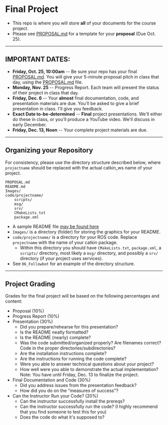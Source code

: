 # Final Project

- This repo is where you will store **all** of your documents for the course project.
- Please see [PROPOSAL.md](PROPOSAL.md) for a template for your **proposal** (Due Oct. 25).

--- 

## IMPORTANT DATES:
- **Friday, Oct. 25, 10:00am** -- Be sure your repo has your final [PROPOSAL.md](PROPOSAL.md).  You will give your 5-minute proposal pitch in class that day, using the [PROPOSAL.md](PROPOSAL.md) file.
- **Monday, Nov. 25** -- Progress Report.  Each team will present the status of their project in class that day.
- **Friday, Dec. 6** -- Your **almost** final documentation, code, and presentation materials are due.  You'll be asked to give a brief presentation in class.  I'll give you feedback.
- **Exact Date to-be-determined** -- **Final** project presentations.  We'll either do these in class, or you'll produce a YouTube video.  We'll discuss in early December.
- **Friday, Dec. 13, Noon** -- Your complete project materials are due.


---

## Organizing your Repository
For consistency, please use the directory structure described below, where `projectname` should be replaced with the actual catkin_ws name of your project.
	
```
PROPOSAL.md
README.md
Images/	
code/projectname/	
	scripts/
	msg/
	srv/
	CMakeLists.txt
	package.xml
```		

- A sample README file [may be found here](README_template.md)
- `Images/` is a directory (folder) for storing the graphics for your README.
- `code/projectname/` is a directory for your ROS code.  Replace `projectname` with the name of your catkin package.
	- Within this directory you should have `CMakeLists.txt`, `package.xml`, a `scripts/` directory, most likely a `msg/` directory, and possibly a `srv/` directory (if your project uses services).  
- See `06_Followbot` for an example of the directory structure.


---

## Project Grading

Grades for the final project will be based on the following percentages and content:

- Proposal (10%)
- Progress Report (10%)
- Presentation (30%)
	- Did you prepare/rehearse for this presentation?
	- Is the README neatly formatted?
	- Is the README (nearly) complete?
	- Was the code submitted/organized properly?  Are filenames correct?  Code in the proper directories/subdirectories?
	- Are the installation instructions complete?
	- Are the instructions for running the code complete?
	- Were you able to answer technical questions about your project?
	- How well were you able to demonstrate the actual implementation?  Note: You have until Friday, Dec. 13 to finalize the project.
- Final Documentation and Code (30%)
	- Did you address issues from the presentation feedback?
	- How did you do on the "measures of success"?
- Can the Instructor Run your Code? (20%)
	- Can the instructor successfully install the prereqs?
	- Can the instructor successfully run the code?  (I highly recommend that you find someone to test this for you)
	- Does the code do what it's supposed to?
				
